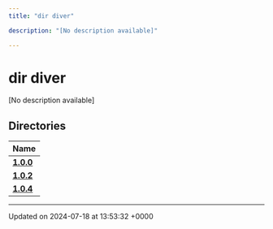 ```yaml
---
title: "dir diver"

description: "[No description available]"

---
```


# dir diver

[No description available]

## Directories

| Name           |
| -------------- |
| **[1.0.0](/documentation/code/files/dir_6c04a1e179ff3f90d749306cdd76978f/#dir-1-0-0)**  |
| **[1.0.2](/documentation/code/files/dir_8377966446dd4e09f5d090c6a2b8fcf0/#dir-1-0-2)**  |
| **[1.0.4](/documentation/code/files/dir_298c204ec23185c23e79e52b448534b2/#dir-1-0-4)**  |






-------------------------------

Updated on 2024-07-18 at 13:53:32 +0000
